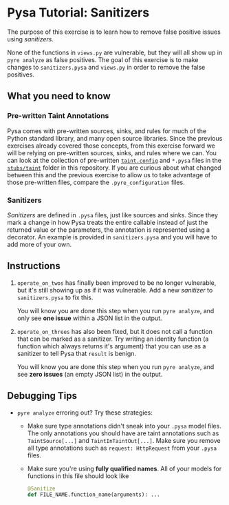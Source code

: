 # Pysa Tutorial: Sanitizers

The purpose of this exercise is to learn how to remove false positive issues
using _sanitizers_.

None of the functions in `views.py` are vulnerable, but they will all show up in
`pyre analyze` as false positives. The goal of this exercise is to make changes
to `sanitizers.pysa` and `views.py` in order to remove the false positives.

## What you need to know

### Pre-written Taint Annotations

Pysa comes with pre-written sources, sinks, and rules for much of the Python
standard library, and many open source libraries. Since the previous exercises
already covered those concepts, from this exercise forward we will be relying on
pre-written sources, sinks, and rules where we can. You can look at the
collection of pre-written
[`taint.config`](https://github.com/facebook/pyre-check/blob/main/stubs/taint/core_privacy_security/taint.config)
and `*.pysa` files in the
[`stubs/taint`](https://github.com/facebook/pyre-check/tree/main/stubs/taint)
folder in this repository. If you are curious about what changed between this
and the previous exercise to allow us to take advantage of those pre-written
files, compare the `.pyre_configuration` files.

### Sanitizers

_Sanitizers_ are defined in `.pysa` files, just like sources and sinks. Since they
mark a change in how Pysa treats the entire callable instead of just the returned value or
the parameters, the annotation is represented using a decorator. An
example is provided in `sanitizers.pysa` and you will have to add more of your
own.

## Instructions

1. `operate_on_twos` has finally been improved to be no longer vulnerable, but
   it's still showing up as if it was vulnerable. Add a new _sanitizer_ to
   `sanitizers.pysa` to fix this.

   You will know you are done this step when you run `pyre analyze`, and only
   see **one issue** within a JSON list in the output.

1. `operate_on_threes` has also been fixed, but it does not call a function that
   can be marked as a sanitizer. Try writing an identity function (a function
   which always returns it's argument) that you can use as a sanitizer to tell
   Pysa that `result` is benign.

   You will know you are done this step when you run `pyre analyze`, and see
   **zero issues** (an empty JSON list) in the output.

## Debugging Tips

- `pyre analyze` erroring out? Try these strategies:
  -  Make sure type annotations didn't sneak into your `.pysa` model files. The
     only annotations you should have are taint annotations such as `TaintSource[...]`
     and `TaintInTaintOut[...]`.
     Make sure you remove all type annotations such as `request: HttpRequest`
     from your `.pysa` files.
  - Make sure you're using **fully qualified names**. All of your models for
    functions in this file should look like

    ```python
    @Sanitize
    def FILE_NAME.function_name(arguments): ...
    ```
